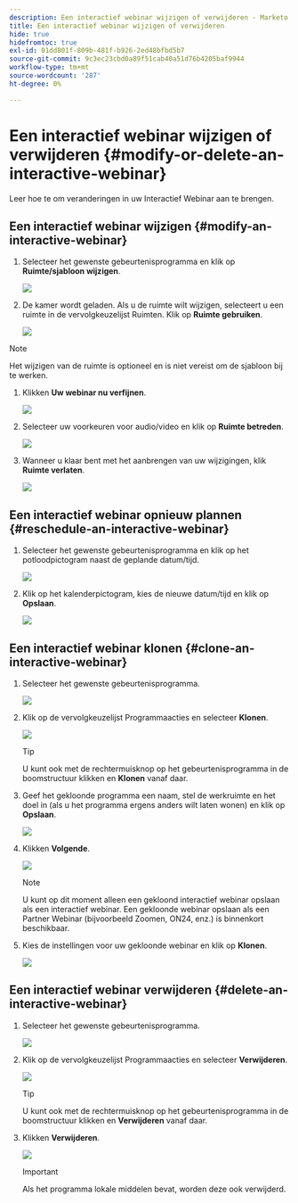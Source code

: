 ```yaml
---
description: Een interactief webinar wijzigen of verwijderen - Marketo Docs - Productdocumentatie
title: Een interactief webinar wijzigen of verwijderen
hide: true
hidefromtoc: true
exl-id: 01dd801f-809b-481f-b926-2ed48bfbd5b7
source-git-commit: 9c3ec23cbd0a89f51cab40a51d76b4205baf9944
workflow-type: tm+mt
source-wordcount: '287'
ht-degree: 0%

---
```


# Een interactief webinar wijzigen of verwijderen {#modify-or-delete-an-interactive-webinar}

Leer hoe te om veranderingen in uw Interactief Webinar aan te brengen.

## Een interactief webinar wijzigen {#modify-an-interactive-webinar}

1. Selecteer het gewenste gebeurtenisprogramma en klik op **Ruimte/sjabloon wijzigen**.

   ![](assets/modify-or-delete-an-interactive-webinar-1.png)

1. De kamer wordt geladen. Als u de ruimte wilt wijzigen, selecteert u een ruimte in de vervolgkeuzelijst Ruimten. Klik op **Ruimte gebruiken**.

   ![](assets/modify-or-delete-an-interactive-webinar-2.png)

>[!NOTE]
>
>Het wijzigen van de ruimte is optioneel en is niet vereist om de sjabloon bij te werken.

1. Klikken **Uw webinar nu verfijnen**.

   ![](assets/modify-or-delete-an-interactive-webinar-3.png)

1. Selecteer uw voorkeuren voor audio/video en klik op **Ruimte betreden**.

   ![](assets/modify-or-delete-an-interactive-webinar-4.png)

1. Wanneer u klaar bent met het aanbrengen van uw wijzigingen, klik **Ruimte verlaten**.

   ![](assets/modify-or-delete-an-interactive-webinar-5.png)

## Een interactief webinar opnieuw plannen {#reschedule-an-interactive-webinar}

1. Selecteer het gewenste gebeurtenisprogramma en klik op het potloodpictogram naast de geplande datum/tijd.

   ![](assets/modify-or-delete-an-interactive-webinar-6.png)

1. Klik op het kalenderpictogram, kies de nieuwe datum/tijd en klik op **Opslaan**.

   ![](assets/modify-or-delete-an-interactive-webinar-7.png)

## Een interactief webinar klonen {#clone-an-interactive-webinar}

1. Selecteer het gewenste gebeurtenisprogramma.

   ![](assets/modify-or-delete-an-interactive-webinar-8.png)

1. Klik op de vervolgkeuzelijst Programmaacties en selecteer **Klonen**.

   ![](assets/modify-or-delete-an-interactive-webinar-9.png)

   >[!TIP]
   >
   >U kunt ook met de rechtermuisknop op het gebeurtenisprogramma in de boomstructuur klikken en **Klonen** vanaf daar.

1. Geef het gekloonde programma een naam, stel de werkruimte en het doel in (als u het programma ergens anders wilt laten wonen) en klik op **Opslaan**.

   ![](assets/modify-or-delete-an-interactive-webinar-10.png)

1. Klikken **Volgende**.

   ![](assets/modify-or-delete-an-interactive-webinar-11.png)

   >[!NOTE]
   >
   >U kunt op dit moment alleen een gekloond interactief webinar opslaan als een interactief webinar. Een gekloonde webinar opslaan als een Partner Webinar (bijvoorbeeld Zoomen, ON24, enz.) is binnenkort beschikbaar.

1. Kies de instellingen voor uw gekloonde webinar en klik op **Klonen**.

   ![](assets/modify-or-delete-an-interactive-webinar-12.png)

## Een interactief webinar verwijderen {#delete-an-interactive-webinar}

1. Selecteer het gewenste gebeurtenisprogramma.

   ![](assets/modify-or-delete-an-interactive-webinar-13.png)

1. Klik op de vervolgkeuzelijst Programmaacties en selecteer **Verwijderen**.

   ![](assets/modify-or-delete-an-interactive-webinar-14.png)

   >[!TIP]
   >
   >U kunt ook met de rechtermuisknop op het gebeurtenisprogramma in de boomstructuur klikken en **Verwijderen** vanaf daar.

1. Klikken **Verwijderen**.

   ![](assets/modify-or-delete-an-interactive-webinar-15.png)

   >[!IMPORTANT]
   >
   >Als het programma lokale middelen bevat, worden deze ook verwijderd.
